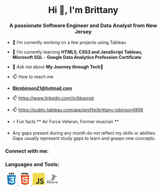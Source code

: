 <h1 align="center">Hi 👋, I'm Brittany</h1>
<h3 align="center">A passionate Software Engineer and Data Analyst from New Jersey</h3>

- 🔭 I’m currently working on a few projects using Tableau

- 🌱 I’m currently learning **HTML5, CSS3 and JavaScript Tableau, Microsoft SQL**
          - <strong>Google Data Analytics Profession Certificate</strong>

- 💬 Ask me about **My Journey through Tech🥰**

- 📫 How to reach me 
- **Bkrobinson21@hotmail.com**
- 📫 https://www.linkedin.com/in/bkayrob
- 📫 https://public.tableau.com/app/profile/brittany.robinson4908

- ⚡ Fun facts ** Air Force Veteran, Former muscian **
- Any gaps present during any month do not reflect my skills or abilities. Gaps usually represent study gaps to learn and grasps new concepts.

<h3 align="left">Connect with me:</h3>
<p align="left">
</p>

<h3 align="left">Languages and Tools:</h3>
<p align="left"> 
          <a href="https://www.w3schools.com/css/" target="_blank" rel="noreferrer"> 
<img src="https://raw.githubusercontent.com/devicons/devicon/master/icons/css3/css3-original-wordmark.svg" alt="css3" width="40" height="40"/> </a> 
          <a href="https://www.w3schools.com/html/" target="_blank" rel="noreferrer"> 
<img src="https://raw.githubusercontent.com/devicons/devicon/master/icons/html5/html5-original-wordmark.svg" alt="html5" width="40" height="40"/> </a>
          <a href="https://www.w3schools.com/Js/" target="_blank" rel="noreferrer"> 
<img src="https://raw.githubusercontent.com/devicons/devicon/master/icons/javascript/javascript-original.svg" alt="Javascript" width="40" height="40"/></a>
          <a href="https://www.w3schools.com/sql/" target="_blank" rel="noreferrer">
<img src="https://raw.githubusercontent.com/devicons/devicon/master/icons/microsoftsqlserver/microsoftsqlserver-plain-wordmark.svg" alt="sql" width="40" height="40"/></a>
